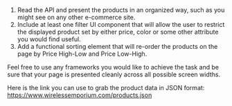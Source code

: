 1. Read the API and present the products in an organized way, such as you might see on any other e-commerce site.
2. Include at least one filter UI component that will allow the user to restrict the displayed product set by either price, color or some other attribute you would find useful.
3. Add a functional sorting element that will re-order the products on the page by Price High-Low and Price Low-High.

Feel free to use any frameworks you would like to achieve the task and be sure that your page is presented cleanly across all possible screen widths.

Here is the link you can use to grab the product data in JSON format: https://www.wirelessemporium.com/products.json